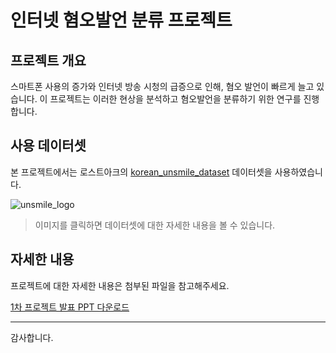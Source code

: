 # 인터넷 혐오발언 분류 프로젝트

## 프로젝트 개요

스마트폰 사용의 증가와 인터넷 방송 시청의 급증으로 인해, 혐오 발언이 빠르게 늘고 있습니다. 이 프로젝트는 이러한 현상을 분석하고 혐오발언을 분류하기 위한 연구를 진행합니다.

## 사용 데이터셋

본 프로젝트에서는 로스트아크의 [korean_unsmile_dataset](https://github.com/smilegate-ai/korean_unsmile_dataset) 데이터셋을 사용하였습니다.

![unsmile_logo](https://github.com/kirisakirai/korean_internet_hatting_classifier/assets/89565750/cc320e96-772c-4f15-8b4a-92c1a0c642dd)

> 이미지를 클릭하면 데이터셋에 대한 자세한 내용을 볼 수 있습니다.

## 자세한 내용

프로젝트에 대한 자세한 내용은 첨부된 파일을 참고해주세요.

[1차 프로젝트 발표 PPT 다운로드](1차-프로젝트-발표.pptx)

---

감사합니다.


